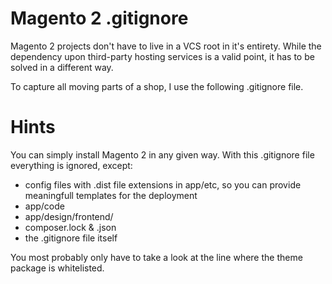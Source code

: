 # Magento 2 .gitignore

Magento 2 projects don't have to live in a VCS root in it's entirety. While the dependency upon third-party hosting services is a valid point, it has to be solved in a different way.

To capture all moving parts of a shop, I use the following .gitignore file. 

# Hints

You can simply install Magento 2 in any given way. With this .gitignore file everything is ignored, except:

* config files with .dist file extensions in app/etc, so you can provide meaningfull templates for the deployment
* app/code
* app/design/frontend/<themename>
* composer.lock & .json  
* the .gitignore file itself
  
You most probably only have to take a look at the line where the theme package is whitelisted.
